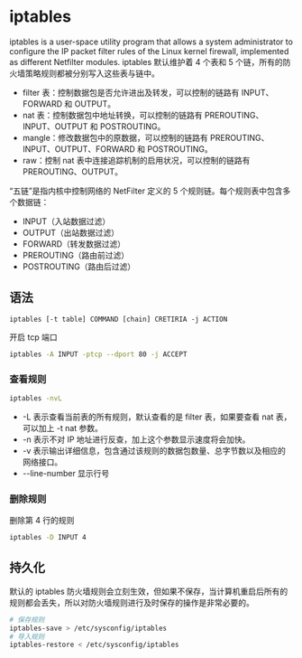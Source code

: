 # iptables

iptables is a user-space utility program that allows a system administrator to configure the IP packet filter rules of the Linux kernel firewall, implemented as different Netfilter modules.
iptables 默认维护着 4 个表和 5 个链，所有的防火墙策略规则都被分别写入这些表与链中。

- filter 表：控制数据包是否允许进出及转发，可以控制的链路有 INPUT、FORWARD 和 OUTPUT。
- nat 表：控制数据包中地址转换，可以控制的链路有 PREROUTING、INPUT、OUTPUT 和 POSTROUTING。
- mangle：修改数据包中的原数据，可以控制的链路有 PREROUTING、INPUT、OUTPUT、FORWARD 和 POSTROUTING。
- raw：控制 nat 表中连接追踪机制的启用状况，可以控制的链路有 PREROUTING、OUTPUT。

“五链”是指内核中控制网络的 NetFilter 定义的 5 个规则链。每个规则表中包含多个数据链：

- INPUT（入站数据过滤）
- OUTPUT（出站数据过滤）
- FORWARD（转发数据过滤）
- PREROUTING（路由前过滤）
- POSTROUTING（路由后过滤）

## 语法

```
iptables [-t table] COMMAND [chain] CRETIRIA -j ACTION
```

开启 tcp 端口

```bash
iptables -A INPUT -ptcp --dport 80 -j ACCEPT
```

### 查看规则

```bash
iptables -nvL
```

- -L 表示查看当前表的所有规则，默认查看的是 filter 表，如果要查看 nat 表，可以加上 -t nat 参数。
- -n 表示不对 IP 地址进行反查，加上这个参数显示速度将会加快。
- -v 表示输出详细信息，包含通过该规则的数据包数量、总字节数以及相应的网络接口。
- --line-number 显示行号

### 删除规则

删除第 4 行的规则

```bash
iptables -D INPUT 4
```

## 持久化

默认的 iptables 防火墙规则会立刻生效，但如果不保存，当计算机重启后所有的规则都会丢失，所以对防火墙规则进行及时保存的操作是非常必要的。

```bash
# 保存规则
iptables-save > /etc/sysconfig/iptables
# 导入规则
iptables-restore < /etc/sysconfig/iptables
```
